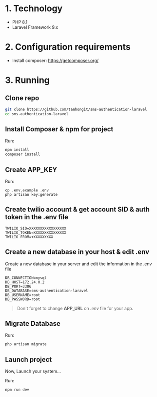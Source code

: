 

# 1. Technology
- PHP 8.1
- Laravel Framework 9.x

# 2. Configuration requirements
- Install composer: https://getcomposer.org/

# 3. Running

## Clone repo

```bash
git clone https://github.com/tanhongit/sms-authentication-laravel
cd sms-authentication-laravel
```

## Install Composer & npm for project

Run:

```bash
npm install
composer install
```

## Create APP_KEY

Run:

```
cp .env.example .env
php artisan key:generate
```

## Create twilio account & get account SID & auth token in the .env file

```laravel
TWILIO_SID=XXXXXXXXXXXXXXXXX
TWILIO_TOKEN=XXXXXXXXXXXXXXX
TWILIO_FROM=+XXXXXXXXX
```

## Create a new database in your host & edit .env

Create a new database in your server and edit the information in the .env file

```laravel
DB_CONNECTION=mysql
DB_HOST=172.24.0.2
DB_PORT=3306
DB_DATABASE=sms-authentication-laravel
DB_USERNAME=root
DB_PASSWORD=root
```

> Don't forget to change __APP_URL__ on *.env* file for your app.

## Migrate Database

Run:

```bash
php artisan migrate
```

## Launch project
Now, Launch your system...

Run:

```bash
npm run dev
```
